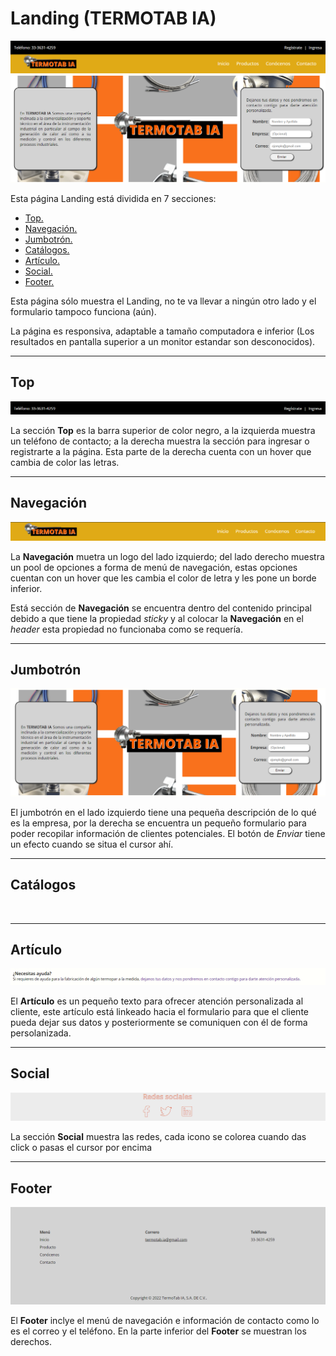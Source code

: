 # Landing (TERMOTAB IA)

![portada](./img/img__github/vp_pc.png)

Esta página Landing está dividida en 7 secciones:
- <a href="#top"> Top. </a>
- <a href="#nav"> Navegación. </a>
- <a href="#jumbo"> Jumbotrón. </a>
- <a href="#cat"> Catálogos. </a>
- <a href="#art"> Artículo. </a>
- <a href="#soc"> Social. </a>
- <a href="#foo"> Footer. </a>

Esta página sólo muestra el Landing, no te va llevar a ningún otro lado y el formulario tampoco funciona (aún). 

La página es responsiva, adaptable a tamaño computadora e inferior (Los resultados en pantalla superior a un monitor estandar son desconocidos).

---
## <div id="top"> Top </div>

![top](./img/img__github/top.png)

La sección **Top** es la barra superior de color negro, a la izquierda muestra un teléfono de contacto; a la derecha muestra la sección para ingresar o registrarte a la página. Esta parte de la derecha cuenta con un hover que cambia de color las letras.

---
## <div id="nav"> Navegación </div>

![navegacion](./img/img__github/Nav.png)

La **Navegación** muetra un logo del lado izquierdo; del lado derecho muestra un pool de opciones a forma de menú de navegación, estas opciones cuentan con un hover que les cambia el color de letra y les pone un borde inferior.

Está sección de **Navegación** se encuentra dentro del contenido principal debido a que tiene la propiedad *sticky* y al colocar la **Navegación** en el *header* esta propiedad no funcionaba como se requería.

---
## <div id="jumbo"> Jumbotrón </div>

![jumbo](./img/img__github/jumbo.png)

El jumbotrón en el lado izquierdo tiene una pequeña descripción de lo qué es la empresa, por la derecha se encuentra un pequeño formulario para poder recopilar información de clientes potenciales. El botón de *Enviar* tiene un efecto cuando se situa el cursor ahí.

---
## <div id="cat"> Catálogos </div>

![]()

---
## <div id="art"> Artículo </div>

![articulo](./img/img__github/articulo.png)

El **Artículo** es un pequeño texto para ofrecer atención personalizada al cliente, este artículo está linkeado hacia el formulario para que el cliente pueda dejar sus datos y posteriormente se comuniquen con él de forma persolanizada.

---
## <div id="soc"> Social </div>

![social](./img/img__github/social.png)

La sección **Social** muestra las redes, cada icono se colorea cuando das click o pasas el cursor por encima

---
## <div id="foo"> Footer </div>

![footer](./img/img__github/footer.png)

El **Footer** inclye el menú de navegación e información de contacto como lo es el correo y el teléfono. En la parte inferior del **Footer** se muestran los derechos.


